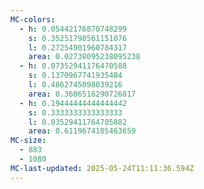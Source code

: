 ```yaml
---
MC-colors:
  - h: 0.05442176870748299
    s: 0.35251798561151076
    l: 0.27254901960784317
    area: 0.02738095238095238
  - h: 0.07352941176470588
    s: 0.1370967741935484
    l: 0.4862745098039216
    area: 0.3606516290726817
  - h: 0.19444444444444442
    s: 0.3333333333333333
    l: 0.03529411764705882
    area: 0.6119674185463659
MC-size:
  - 883
  - 1080
MC-last-updated: 2025-05-24T11:11:36.594Z
---
```

